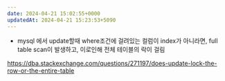 ```yaml
---
date: 2024-04-21 15:02:55+0000
updatedAt: 2024-04-21 15:23:53+5090
---
```

- mysql 에서 update할때 where조건에 걸려있는 컬럼이 index가 아니라면, full table scan이 발생하고, 이로인해 전체 테이블의 락이 걸림



https://dba.stackexchange.com/questions/271197/does-update-lock-the-row-or-the-entire-table
